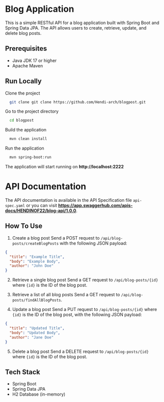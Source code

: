 
# Blog Application
This is a simple RESTful API for a blog application built with Spring Boot and Spring Data JPA. The API allows users to create, retrieve, update, and delete blog posts.

## Prerequisites
- Java JDK 17 or higher
- Apache Maven

## Run Locally
Clone the project

```bash
  git clone git clone https://github.com/Hendi-arch/blogpost.git
```

Go to the project directory

```bash
  cd blogpost
```

Build the application

```bash
  mvn clean install
```

Run the application

```bash
  mvn spring-boot:run
```

The application will start running on **http://localhost:2222**

# API Documentation
The API documentation is available in the API Specification file `api-spec.yaml` or you can visit **https://app.swaggerhub.com/apis-docs/HENDINOF22/blog-api/1.0.0**.

## How To Use
1. Create a blog post
Send a POST request to `/api/blog-posts/createBlogPosts` with the following JSON payload:
```json
{
  "title": "Example Title",
  "body": "Example Body",
  "author": "John Doe"
}
```

2. Retrieve a single blog post
Send a GET request to `/api/blog-posts/{id}` where `{id}` is the ID of the blog post.

3. Retrieve a list of all blog posts
Send a GET request to `/api/blog-posts/findAllBlogPosts`.

4. Update a blog post
Send a PUT request to `/api/blog-posts/{id}` where `{id}` is the ID of the blog post, with the following JSON payload:
```json
{
  "title": "Updated Title",
  "body": "Updated Body",
  "author": "Jane Doe"
}
```

5. Delete a blog post
Send a DELETE request to `/api/blog-posts/{id}` where `{id}` is the ID of the blog post.

## Tech Stack
- Spring Boot
- Spring Data JPA
- H2 Database (in-memory)
